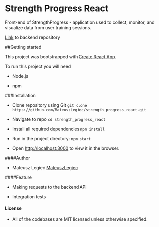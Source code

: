 # Strength Progress React

Front-end of StrengthProgress - application used to collect, monitor, and visualize data from user training sessions.

[Link](https://github.com/MateuszLegiec/strength_progress_kotlin) to backend repository

##Getting started

   This project was bootstrapped with [Create React App](https://github.com/facebook/create-react-app).
   
   To run this project you will need 
   
   - Node.js
   
   - npm
   
###Installation
   
   - Clone repository using Git `git clone https://github.com/MateuszLegiec/strength_progress_react.git`
   
   - Navigate to repo `cd strength_progress_react`
   
   - Install all required dependencies `npm install`
 
   - Run in the project directory: `npm start`

   - Open [http://localhost:3000](http://localhost:3000) to view it in the browser.

####Author
    
  - Mateusz Legieć [MateuszLegiec](https://github.com/MateuszLegiec)
   
####Feature

  - Making requests to the backend API
  
  - Integration tests 
   
#### License

 - All of the codebases are MIT licensed unless otherwise specified.
